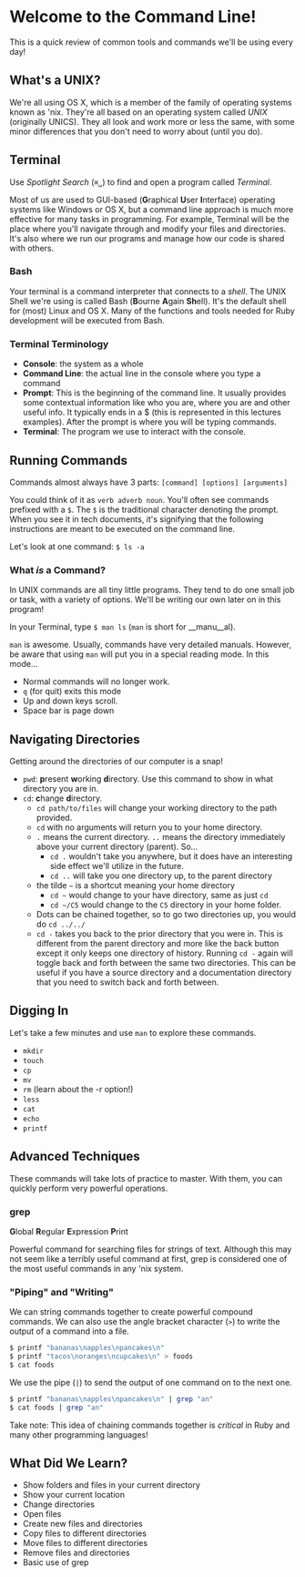 # Welcome to the Command Line!
This is a quick review of common tools and commands we'll be using every day!

## What's a UNIX?
We're all using OS X, which is a member of the family of operating systems known as 'nix. They're all based on an operating system called *UNIX* (originally UNICS). They all look and work more or less the same, with some minor differences that you don't need to worry about (until you do).

## Terminal
Use _Spotlight Search_ (`⌘␣`) to find and open a program called _Terminal_.

Most of us are used to GUI-based (**G**raphical **U**ser **I**nterface) operating systems like Windows or OS X, but a command line approach is much more effective for many tasks in programming. For example, Terminal will be the place where you'll navigate through and modify your files and directories. It's also where we run our programs and manage how our code is shared with others.

### Bash
Your terminal is a command interpreter that connects to  a _shell_. The UNIX Shell we're using is called Bash (**B**ourne **A**gain **Sh**ell). It's the default shell for (most) Linux and OS X. Many of the functions and tools needed for Ruby development will be executed from Bash.

### Terminal Terminology
- **Console**: the system as a whole
- **Command Line**: the actual line in the console where you type a command
- **Prompt**: This is the beginning of the command line. It usually provides some contextual information like who you are, where you are and other useful info. It typically ends in a $ (this is represented in this lectures examples). After the prompt is where you will be typing commands.
- **Terminal**: The program we use to interact with the console.

## Running Commands
Commands almost always have 3 parts: `[command] [options] [arguments]`

You could think of it as `verb adverb noun`. You'll often see commands prefixed with a `$`. The `$` is the traditional character denoting the prompt. When you see it in tech documents, it's signifying that the following instructions are meant to be executed on the command line.

Let's look at one command: `$ ls -a`

### What *is* a Command?
In UNIX commands are all tiny little programs. They tend to do one small job or task, with a variety of options. We'll be writing our own later on in this program!

In your Terminal, type `$ man ls` (`man` is short for __manu__al).

`man` is awesome. Usually, commands have very detailed manuals. However, be aware that using `man` will put you in a special reading mode. In this mode...

- Normal commands will no longer work.
- `q` (for quit) exits this mode
- Up and down keys scroll.
- Space bar is page down

## Navigating Directories
Getting around the directories of our computer is a snap!
- `pwd`: **p**resent **w**orking **d**irectory. Use this command to show in what directory you are in.
- `cd`: **c**hange **d**irectory.
    + `cd path/to/files` will change your working directory to the path provided.
    + `cd` with no arguments will return you to your home directory.
    + `.` means the current directory. `..` means the directory immediately above your current directory (parent). So...
        * `cd .` wouldn't take you anywhere, but it does have an interesting side effect we'll utilize in the future.
        * `cd ..` will take you one directory up, to the parent directory
    + the tilde `~` is a shortcut meaning your home directory
        * `cd ~` would change to your have directory, same as just `cd`
        * `cd ~/C5` would change to the `C5` directory in your home folder.
    + Dots can be chained together, so to go two directories up, you would do `cd ../../`
    + `cd -` takes you back to the prior directory that you were in. This is different from the parent directory and more like the back button except it only keeps one directory of history. Running `cd -` again will toggle back and forth between the same two directories. This can be useful if you have a source directory and a documentation directory that you need to switch back and forth between.

## Digging In
Let's take a few minutes and use `man` to explore these commands.

- `mkdir`
- `touch`
- `cp`
- `mv`
- `rm` (learn about the -r option!)
- `less`
- `cat`
- `echo`
- `printf`

## Advanced Techniques
These commands will take lots of practice to master. With them, you can quickly perform very powerful operations.

### grep

**G**lobal **R**egular **E**xpression **P**rint

Powerful command for searching files for strings of text. Although this may not seem like a terribly useful command at first, grep is considered one of the most useful commands in any 'nix system.

### "Piping" and "Writing"
We can string commands together to create powerful compound commands. We can also use the angle bracket character (`>`) to write the output of a command into a file.

```bash
$ printf "bananas\napples\npancakes\n"
$ printf "tacos\noranges\ncupcakes\n" > foods
$ cat foods
```

We use the pipe (`|`) to send the output of one command on to the next one. 

```bash
$ printf "bananas\napples\npancakes\n" | grep "an"
$ cat foods | grep "an"
```

Take note: This idea of chaining commands together is _critical_ in Ruby and many other programming languages!

## What Did We Learn?
* Show folders and files in your current directory
* Show your current location
* Change directories
* Open files
* Create new files and directories
* Copy files to different directories
* Move files to different directories
* Remove files and directories
* Basic use of grep
